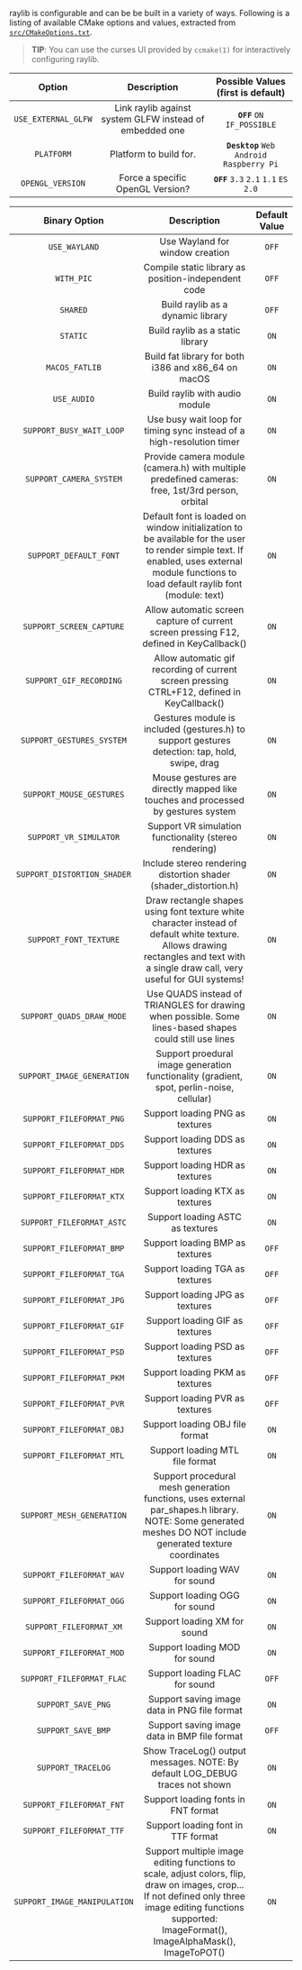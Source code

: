 raylib is configurable and can be be built in a variety of ways. Following is a listing of available CMake options and values, extracted from [`src/CMakeOptions.txt`](https://github.com/raysan5/raylib/blob/a1ec0a5bc33ab8726e55fa433ffc08fe3b42e539/src/CMakeOptions.txt).
> **TIP**:  You can use the curses UI provided by `ccmake(1)` for interactively configuring raylib.

| **Option**                        | **Description**                                           | Possible Values (first is default)|
|:-----------------------------:|:-----------------------------------------------------:|:------------:|
|`USE_EXTERNAL_GLFW`            | Link raylib against system GLFW instead of embedded one | **`OFF`** `ON` `IF_POSSIBLE`|
|`PLATFORM`                     | Platform to build for. | **`Desktop`** `Web` `Android` `Raspberry Pi`|
|`OPENGL_VERSION`               | Force a specific OpenGL Version? | **`OFF`** `3.3` `2.1` `1.1` `ES 2.0`|
 
| **Binary Option**                        | **Description**                                           | **Default** Value|
|:-----------------------------:|:-----------------------------------------------------:|:------------:|
|`USE_WAYLAND`                  | Use Wayland for window creation                     | `OFF`|
|`WITH_PIC`                     | Compile static library as position-independent code | `OFF`|
|`SHARED`                       | Build raylib as a dynamic library | `OFF`|
|`STATIC`                       | Build raylib as a static library | `ON`|
|`MACOS_FATLIB`                 | Build fat library for both i386 and x86_64 on macOS | `ON`|
|`USE_AUDIO`                    | Build raylib with audio module | `ON`|
|`SUPPORT_BUSY_WAIT_LOOP`       | Use busy wait loop for timing sync instead of a high-resolution timer | `ON`|
|`SUPPORT_CAMERA_SYSTEM`        | Provide camera module (camera.h) with multiple predefined cameras: free, 1st/3rd person, orbital | `ON`|
|`SUPPORT_DEFAULT_FONT`         | Default font is loaded on window initialization to be available for the user to render simple text. If enabled, uses external module functions to load default raylib font (module: text) | `ON`|
|`SUPPORT_SCREEN_CAPTURE`       | Allow automatic screen capture of current screen pressing F12, defined in KeyCallback() | `ON`|
|`SUPPORT_GIF_RECORDING`        | Allow automatic gif recording of current screen pressing CTRL+F12, defined in KeyCallback() | `ON`|
|`SUPPORT_GESTURES_SYSTEM`      | Gestures module is included (gestures.h) to support gestures detection: tap, hold, swipe, drag | `ON`|
|`SUPPORT_MOUSE_GESTURES`       | Mouse gestures are directly mapped like touches and processed by gestures system | `ON`|
|`SUPPORT_VR_SIMULATOR`         | Support VR simulation functionality (stereo rendering) | `ON`|
|`SUPPORT_DISTORTION_SHADER`    | Include stereo rendering distortion shader (shader_distortion.h) | `ON`|
|`SUPPORT_FONT_TEXTURE`         | Draw rectangle shapes using font texture white character instead of default white texture. Allows drawing rectangles and text with a single draw call, very useful for GUI systems! | `ON`|
|`SUPPORT_QUADS_DRAW_MODE`      | Use QUADS instead of TRIANGLES for drawing when possible. Some lines-based shapes could still use lines | `ON`|
|`SUPPORT_IMAGE_GENERATION`     | Support proedural image generation functionality (gradient, spot, perlin-noise, cellular) | `ON`|
|`SUPPORT_FILEFORMAT_PNG`       | Support loading PNG as textures | `ON`|
|`SUPPORT_FILEFORMAT_DDS`       | Support loading DDS as textures | `ON`|
|`SUPPORT_FILEFORMAT_HDR`       | Support loading HDR as textures | `ON`|
|`SUPPORT_FILEFORMAT_KTX`       | Support loading KTX as textures | `ON`|
|`SUPPORT_FILEFORMAT_ASTC`      | Support loading ASTC as  textures | `ON`|
|`SUPPORT_FILEFORMAT_BMP`       | Support loading BMP as textures | `OFF`|
|`SUPPORT_FILEFORMAT_TGA`       | Support loading TGA as textures | `OFF`|
|`SUPPORT_FILEFORMAT_JPG`       | Support loading JPG as textures | `OFF`|
|`SUPPORT_FILEFORMAT_GIF`       | Support loading GIF as textures | `OFF`|
|`SUPPORT_FILEFORMAT_PSD`       | Support loading PSD as textures | `OFF`|
|`SUPPORT_FILEFORMAT_PKM`       | Support loading PKM as textures | `OFF`|
|`SUPPORT_FILEFORMAT_PVR`       | Support loading PVR as textures | `OFF`|
|`SUPPORT_FILEFORMAT_OBJ`       | Support loading OBJ file format | `ON`|
|`SUPPORT_FILEFORMAT_MTL`       | Support loading MTL file format | `ON`|
|`SUPPORT_MESH_GENERATION`      | Support procedural mesh generation functions, uses external par_shapes.h library. NOTE: Some generated meshes DO NOT include generated texture coordinates | `ON`|
|`SUPPORT_FILEFORMAT_WAV`       | Support loading WAV for sound | `ON`|
|`SUPPORT_FILEFORMAT_OGG`       | Support loading OGG for sound | `ON`|
|`SUPPORT_FILEFORMAT_XM`        | Support loading XM for sound | `ON`|
|`SUPPORT_FILEFORMAT_MOD`       | Support loading MOD for sound | `ON`|
|`SUPPORT_FILEFORMAT_FLAC`      | Support loading FLAC for sound | `OFF`|
|`SUPPORT_SAVE_PNG`             | Support saving image data in PNG file format | `ON`|
|`SUPPORT_SAVE_BMP`             | Support saving image data in BMP file format | `OFF`|
|`SUPPORT_TRACELOG`             | Show TraceLog() output messages. NOTE: By default LOG_DEBUG traces not shown | `ON`|
|`SUPPORT_FILEFORMAT_FNT`       | Support loading fonts in FNT format | `ON`|
|`SUPPORT_FILEFORMAT_TTF`       | Support loading font in TTF format | `ON`|
|`SUPPORT_IMAGE_MANIPULATION`   | Support multiple image editing functions to scale, adjust colors, flip, draw on images, crop... If not defined only three image editing functions supported: ImageFormat(), ImageAlphaMask(), ImageToPOT() | `ON`|
